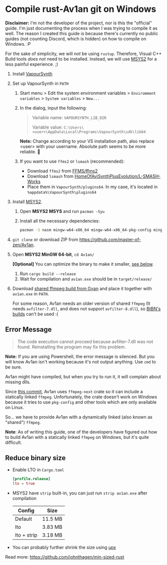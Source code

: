 # Compile rust-Av1an git on Windows

**Disclaimer:**
I'm not the developer of the project, nor is this the "official" guide.
I'm just documenting the process when I was trying to compile it as well.
The reason I created this guide is because there's currently no public guides
(not counting Discord, which is hidden) on how to compile on Windows. :P

For the sake of simplicity, we will _not_ be using `rustup`.
Therefore, Visual C++ Build tools _does not_ need to be installed.
Instead, we will use [MSYS2](https://www.msys2.org/) for a
less painful experience. ;)

1. Install [VapourSynth](https://github.com/vapoursynth/vapoursynth/releases)

2. Set up VapourSynth in `PATH`

   1. Start menu > Edit the system environment variables >
      `Enviromment variables` > `System variables` > `New...`

   2. In the dialog, input the following:

      > Variable name: `VAPOURSYNTH_LIB_DIR`
      >
      > Variable value: `C:\Users\<user>\AppData\Local\Programs\VapourSynth\sdk\lib64`

      **Note:**
      Change according to your VS installation path,
      also replace \<user\> with your username.
      Absolute path seems to be more reliable. 🤔

   3. If you want to use `ffms2` or `lsmash` (recommended):

      - Download `ffms2` from [FFMS/ffms2](https://github.com/FFMS/ffms2/releases)
      - Download `lsmash` from [HomeOfAviSynthPlusEvolution/L-SMASH-Works](https://github.com/HomeOfAviSynthPlusEvolution/L-SMASH-Works/releases/)
      - Place them in `VapourSynth/plugins64`.
        In my case, it's located in `%appdata%\VapourSynth\plugins64`

3. Install [MSYS2](https://www.msys2.org/).

   1. Open **MSYS2 MSYS** and run `pacman -Syu`
   2. Install all the necessary dependencies:

      ```bash
      pacman -S nasm mingw-w64-x86_64 mingw-w64-x86_64-pkg-config mingw-w64-x86_64-clang mingw-w64-x86_64-ffmpeg
      ```

4. `git clone` or download ZIP from <https://github.com/master-of-zen/Av1an>.

5. Open **MSYS2 MinGW 64-bit**, `cd Av1an/`

   **[Optional]** You can optimize the binary to make it smaller, [see below](#Reduce-binary-size).

   1. Run `cargo build --release`
   2. Wait for compilation and `av1an.exe` should be in `target/release/`

6. Download [shared ffmpeg build from Gyan](https://www.gyan.dev/ffmpeg/builds/packages/ffmpeg-4.3.2-full_build-shared.7z)
   and place it together with `av1an.exe` in `PATH`.

   For some reason, Av1an needs an older version of shared `ffmpeg`
   (It needs `avfilter-7.dll`, and does not support `avfilter-8.dll`),
   so [BtBN's builds](https://github.com/BtbN/FFmpeg-Builds) can't be used :(

## Error Message

> The code execution cannot proceed because avfilter-7.dll was not found.
> Reinstalling the program may fix this problem.

**Note:**
If you are using Powershell, the error message is silenced. But you will know
Av1an isn't working because it's not output anything. Use `cmd` to be sure.

Av1an might have compiled, but when you try to run it,
it will complain about missing dlls.

Since [this commit](https://github.com/master-of-zen/Av1an/commit/f52c82f15cfc17a5018174e1e0c8de95a49884b5),
Av1an uses `ffmpeg-next` crate so it can include a statically linked `ffmpeg`.
Unfortunately, the crate doesn't work on Windows because it tries to
use `pkg-config` and other tools which are only available on Linux.

So... we have to provide Av1an with a dynamically linked
(also known as "shared") `ffmpeg`.

**Note**:
As of writing this guide, one of the developers have figured out how to build
Av1an with a statically linked `ffmpeg` on Windows, but it's quite difficult.

## Reduce binary size

- Enable LTO in `Cargo.toml`

  ```toml
  [profile.release]
  lto = true
  ```

- MSYS2 have `strip` built-in, you can just run `strip av1an.exe` after compilation

  | Config      | Size    |
  | ----------- | ------- |
  | Default     | 11.5 MB |
  | lto         | 3.83 MB |
  | lto + strip | 3.18 MB |

- You can probably further shrink the size using [upx](https://github.com/upx/upx)

Read more: <https://github.com/johnthagen/min-sized-rust>
